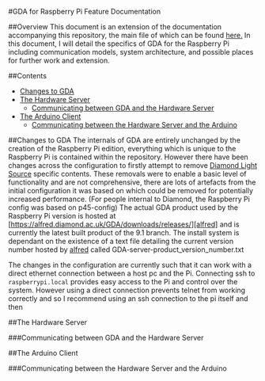 #GDA for Raspberry Pi Feature Documentation

##Overview
This document is an extension of the documentation accompanying this repository, the main file of which can be found [here.][readme] In this document, I will detail the specifics of GDA for the Raspberry Pi including communication models, system architecture, and possible places for further work and extension.  

##Contents

<!-- MarkdownTOC autolink="true" bracket="round" depth="4"-->

- [Changes to GDA](#changes-to-gda)
- [The Hardware Server](#the-hardware-server)
	- [Communicating between GDA and the Hardware Server](#communicating-between-gda-and-the-hardware-server)
- [The Arduino Client](#the-arduino-client)
	- [Communicating between the Hardware Server and the Arduino](#communicating-between-the-hardware-server-and-the-arduino)

<!-- /MarkdownTOC -->

##Changes to GDA
The internals of GDA are entirely unchanged by the creation of the Raspberry Pi edition, everything which is unique to the Raspberry Pi is contained within the repository. However there have been changes across the configuration to firstly attempt to remove [Diamond Light Source][dls] specific contents. These removals were to enable a basic level of functionality and are not comprehensive, there are lots of artefacts from the initial configuration it was based on which could be removed for potentially increased performance. (For people internal to Diamond, the Raspberry Pi config was based on p45-config) The actual GDA product used by the Raspberry Pi version is hosted at [https://alfred.diamond.ac.uk/GDA/downloads/releases/][alfred] and is currently the latest built product of the 9.1 branch. The install system is dependant on the existence of a text file detailing the current version number hosted by [alfred][alfred] called GDA-server-product_version_number.txt

The changes in the configuration are currently such that it can work with a direct ethernet connection between a host pc and the Pi. Connecting ssh to `raspberrypi.local` provides easy access to the Pi and control over the system. However using a direct connection prevents telnet from working correctly and so I recommend using an ssh connection to the pi itself and then 


##The Hardware Server

###Communicating between GDA and the Hardware Server


##The Arduino Client

###Communicating between the Hardware Server and the Arduino


[alfred]: https://alfred.diamond.ac.uk/GDA/downloads/releases/
[readme]: https://github.com/DiamondLightSource/rpi-config/blob/master/README.md
[dls]: http://www.diamond.ac.uk/Home.html